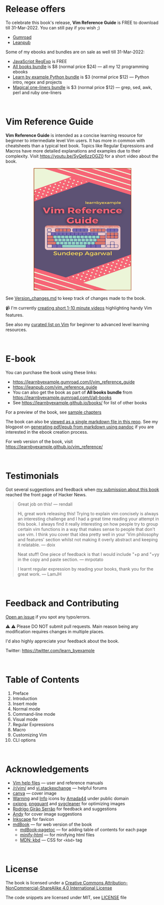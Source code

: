 # Release offers

To celebrate this book's release, **Vim Reference Guide** is FREE to download till 31-Mar-2022. You can still pay if you wish ;)

* [Gumroad](https://learnbyexample.gumroad.com/l/vim_reference_guide)
* [Leanpub](https://leanpub.com/vim_reference_guide)

Some of my ebooks and bundles are on sale as well till 31-Mar-2022:

* [JavaScript RegExp](https://learnbyexample.gumroad.com/l/js_regexp/vim_release) is FREE
* [All books bundle](https://learnbyexample.gumroad.com/l/all-books/vim_release) is $8 (normal price $24) — all my 12 programming ebooks
* [Learn by example Python bundle](https://learnbyexample.gumroad.com/l/python-bundle/vim_release) is $3 (normal price $12) — Python intro, regex and projects
* [Magical one-liners bundle](https://learnbyexample.gumroad.com/l/oneliners/vim_release) is $3 (normal price $12) — grep, sed, awk, perl and ruby one-liners

<br>

# Vim Reference Guide

**Vim Reference Guide** is intended as a concise learning resource for beginner to intermediate level Vim users. It has more in common with cheatsheets than a typical text book. Topics like Regular Expressions and Macros have more detailed explanations and examples due to their complexity. Visit https://youtu.be/SyQe6zzOGZ0 for a short video about the book.

<p align="center"> <img src="./images/vim_reference_guide.png" width="320px" height="400px" /> </p>

See [Version_changes.md](./Version_changes.md) to keep track of changes made to the book.

📹 I'm currently [creating short 1-10 minute videos](https://www.youtube.com/playlist?list=PLTv2U3HnAL4NN2tK-59ZiNBm-o64-Yvos) highlighting handy Vim features.

See also my [curated list on Vim](https://learnbyexample.github.io/curated_resources/vim.html) for beginner to advanced level learning resources.

<br>

# E-book

You can purchase the book using these links:

* https://learnbyexample.gumroad.com/l/vim_reference_guide
* https://leanpub.com/vim_reference_guide
* You can also get the book as part of **All books bundle** from https://learnbyexample.gumroad.com/l/all-books
* See https://learnbyexample.github.io/books/ for list of other books

For a preview of the book, see [sample chapters](https://github.com/learnbyexample/vim_reference/blob/master/sample_chapters/vim_reference_guide_sample.pdf)

The book can also be [viewed as a single markdown file in this repo](./vim_reference_guide.md). See my blogpost on [generating pdf/epub from markdown using pandoc](https://learnbyexample.github.io/customizing-pandoc/) if you are interested in the ebook creation process.

For web version of the book, visit https://learnbyexample.github.io/vim_reference/

<br>

# Testimonials

Got several suggestions and feedback when [my submission about this book](https://news.ycombinator.com/item?id=30684232) reached the front page of Hacker News.

>Great job on this! — rendall
>
>Hi, great work releasing this! Trying to explain vim concisely is always an interesting challenge and I had a great time reading your attempt in this book. I always find it really interesting on how people try to group certain vim functions in a way that makes sense to people that don't use vim. I think you cover that idea pretty well in your 'Vim philosophy and features' section whilst not making it overly abstract and keeping it relatable. — doix
>
>Neat stuff! One piece of feedback is that I would include "+p and "+yy in the copy and paste section. — mrpotato
>
>I learnt regular expression by reading your books, thank you for the great work. — LamJH

<br>

# Feedback and Contributing

[Open an issue](https://github.com/learnbyexample/vim_reference/issues) if you spot any typo/errors.

⚠️ ⚠️ Please DO NOT submit pull requests. Main reason being any modification requires changes in multiple places.

I'd also highly appreciate your feedback about the book.

Twitter: https://twitter.com/learn_byexample

<br>

# Table of Contents

1) Preface
2) Introduction
3) Insert mode
4) Normal mode
5) Command-line mode
6) Visual mode
7) Regular Expressions
8) Macro
9) Customizing Vim
10) CLI options

<br>

# Acknowledgements

* [Vim help files](https://vimhelp.org/) — user and reference manuals
* [/r/vim/](https://www.reddit.com/r/vim) and [vi.stackexchange](https://vi.stackexchange.com/) — helpful forums
* [canva](https://www.canva.com/) — cover image
* [Warning](https://commons.wikimedia.org/wiki/File:Warning_icon.svg) and [Info](https://commons.wikimedia.org/wiki/File:Info_icon_002.svg) icons by [Amada44](https://commons.wikimedia.org/wiki/User:Amada44) under public domain
* [oxipng](https://github.com/shssoichiro/oxipng), [pngquant](https://pngquant.org/) and [svgcleaner](https://github.com/RazrFalcon/svgcleaner) for optimizing images
* [Rodrigo Girão Serrão](https://mathspp.com/) for feedback and suggestions
* [Andy](https://twitter.com/andylondon) for cover image suggestions
* [Inkscape](https://inkscape.org/) for favicon
* [mdBook](https://github.com/rust-lang/mdBook) — for web version of the book
    * [mdBook-pagetoc](https://github.com/JorelAli/mdBook-pagetoc) — for adding table of contents for each page
    * [minify-html](https://github.com/wilsonzlin/minify-html) — for minifying html files
    * [MDN: kbd](https://developer.mozilla.org/en-US/docs/Web/HTML/Element/kbd) — CSS for `<kbd>` tag

<br>

# License

The book is licensed under a [Creative Commons Attribution-NonCommercial-ShareAlike 4.0 International License](https://creativecommons.org/licenses/by-nc-sa/4.0/)

The code snippets are licensed under MIT, see [LICENSE](./LICENSE) file

